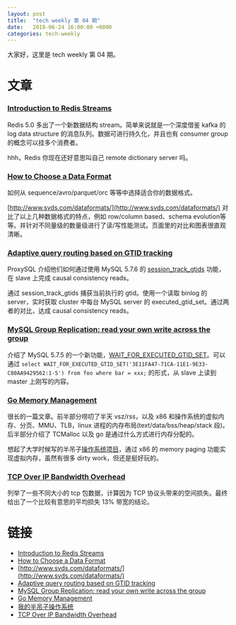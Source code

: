 ```yaml
---
layout: post
title:  "tech weekly 第 04 期"
date:   2018-06-24 16:00:00 +0800
categories: tech-weekly
---
```


大家好，这里是 tech weekly 第 04 期。

# 文章

### [Introduction to Redis Streams](https://redis.io/topics/streams-intro)
Redis 5.0 多出了一个新数据结构 stream。简单来说就是一个深度借鉴 kafka 的 log data structure 的消息队列。数据可进行持久化，并且也有 consumer group 的概念可以挂多个消费者。

hhh，Redis 你现在还好意思叫自己 remote dictionary server 吗。

### [How to Choose a Data Format](https://www.svds.com/how-to-choose-a-data-format/)

如何从 sequence/avro/parquet/orc 等等中选择适合你的数据格式。

[http://www.svds.com/dataformats/](http://www.svds.com/dataformats/) 对比了以上几种数据格式的特点，例如 row/column based、schema evolution等等。并针对不同量级的数量级进行了读/写性能测试。页面里的对比和图表很直观清晰。

### [Adaptive query routing based on GTID tracking](http://www.proxysql.com/blog/proxysql-gtid-causal-reads)

ProxySQL 介绍他们如何通过使用 MySQL 5.7.6 的 [session_track_gtids](https://dev.mysql.com/doc/refman/5.7/en/server-system-variables.html#sysvar_session_track_gtids) 功能，在 slave 上完成 causal consistency reads。

通过 session_track_gtids 捕获当前执行的 gtid。使用一个读取 binlog 的 server，实时获取 cluster 中每台 MySQL server 的 executed_gtid_set。通过两者的对比，达成 causal consistency reads。

### [MySQL Group Replication: read your own write across the group](http://lefred.be/content/mysql-group-replication-read-your-own-write-across-the-group/)

介绍了 MySQL 5.7.5 的一个新功能，[WAIT_FOR_EXECUTED_GTID_SET](https://dev.mysql.com/doc/refman/5.7/en/gtid-functions.html#function_wait-for-executed-gtid-set)。可以通过 ```select WAIT_FOR_EXECUTED_GTID_SET('3E11FA47-71CA-11E1-9E33-C80AA9429562:1-5') from foo where bar = xxx;``` 的形式，从 slave 上读到 master 上刚写的内容。

### [Go Memory Management](https://povilasv.me/go-memory-management/)

很长的一篇文章。前半部分唠叨了半天 vsz/rss，以及 x86 和操作系统的虚拟内存、分页、MMU、TLB，linux 进程的内存布局(text/data/bss/heap/stack 段)。后半部分介绍了 TCMalloc 以及 go 是通过什么方式进行内存分配的。

想起了大学时候写的半吊子[操作系统项目](https://github.com/cadl/floor)，通过 x86 的 memory paging 功能实现虚拟内存，虽然有很多 dirty work，但还是挺好玩的。


### [TCP Over IP Bandwidth Overhead](http://packetpushers.net/tcp-over-ip-bandwidth-overhead/)

列举了一些不同大小的 tcp 包数据，计算因为 TCP 协议头带来的空间损失。最终给出了一个比较有意思的平均损失 13% 带宽的结论。


# 链接

- [Introduction to Redis Streams](https://redis.io/topics/streams-intro)
- [How to Choose a Data Format](https://www.svds.com/how-to-choose-a-data-format/)
- [http://www.svds.com/dataformats/](http://www.svds.com/dataformats/)
- [Adaptive query routing based on GTID tracking](http://www.proxysql.com/blog/proxysql-gtid-causal-reads)
- [MySQL Group Replication: read your own write across the group](http://lefred.be/content/mysql-group-replication-read-your-own-write-across-the-group/)
- [Go Memory Management](https://povilasv.me/go-memory-management/)
- [我的半吊子操作系统](https://github.com/cadl/floor)
- [TCP Over IP Bandwidth Overhead](http://packetpushers.net/tcp-over-ip-bandwidth-overhead/)